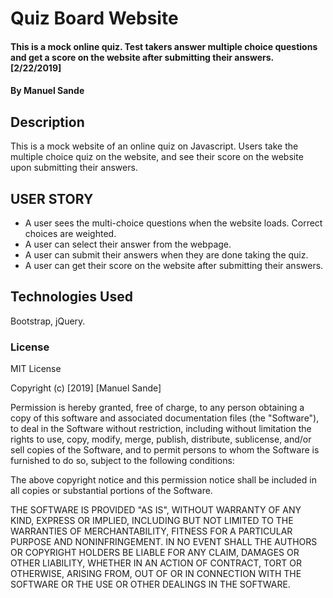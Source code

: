 # Quiz Board Website
#### This is a mock online quiz. Test takers answer multiple choice questions                                       and get a score on the website after submitting their answers.  [2/22/2019]
#### By **Manuel Sande**
## Description
This is a mock website of an online quiz on Javascript.  Users take the multiple
choice quiz on the website, and see their score on the website upon submitting                                   their answers.

## USER STORY
* A user sees the multi-choice questions when the website loads. Correct choices
are weighted.
* A user can select their answer from the webpage.
* A user can submit their answers when they are done taking the quiz.
* A user can get their score on the website after submitting their answers.

## Technologies Used
Bootstrap, jQuery.

### License
MIT License

Copyright (c) [2019] [Manuel Sande]

Permission is hereby granted, free of charge, to any person obtaining a copy
of this software and associated documentation files (the "Software"), to deal
in the Software without restriction, including without limitation the rights
to use, copy, modify, merge, publish, distribute, sublicense, and/or sell
copies of the Software, and to permit persons to whom the Software is
furnished to do so, subject to the following conditions:

The above copyright notice and this permission notice shall be included in all
copies or substantial portions of the Software.

THE SOFTWARE IS PROVIDED "AS IS", WITHOUT WARRANTY OF ANY KIND, EXPRESS OR
IMPLIED, INCLUDING BUT NOT LIMITED TO THE WARRANTIES OF MERCHANTABILITY,
FITNESS FOR A PARTICULAR PURPOSE AND NONINFRINGEMENT. IN NO EVENT SHALL THE
AUTHORS OR COPYRIGHT HOLDERS BE LIABLE FOR ANY CLAIM, DAMAGES OR OTHER
LIABILITY, WHETHER IN AN ACTION OF CONTRACT, TORT OR OTHERWISE, ARISING FROM,
OUT OF OR IN CONNECTION WITH THE SOFTWARE OR THE USE OR OTHER DEALINGS IN THE
SOFTWARE.
